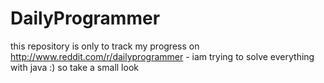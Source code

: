 DailyProgrammer
=============

this repository is only to track my progress on http://www.reddit.com/r/dailyprogrammer - iam trying to solve everything with java :)
so take a small look